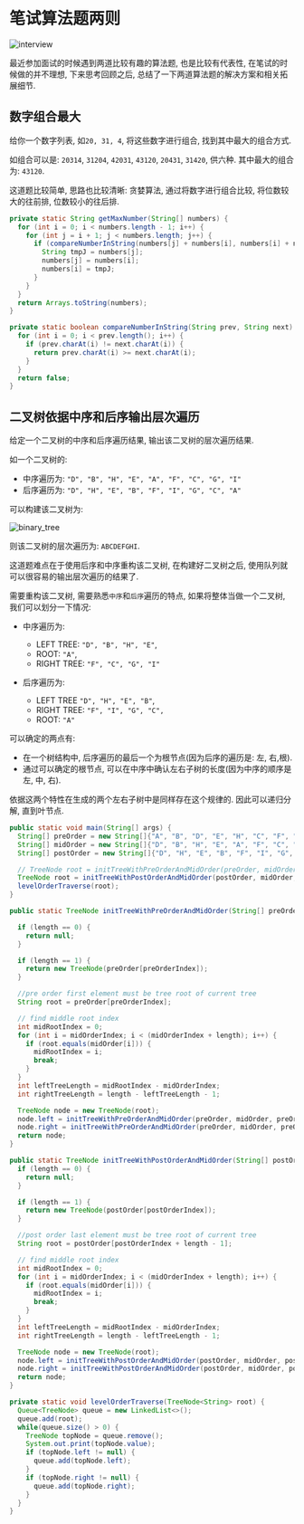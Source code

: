 # 笔试算法题两则

![interview](https://image.cjyong.com/interview.jpeg)

最近参加面试的时候遇到两道比较有趣的算法题, 也是比较有代表性, 在笔试的时候做的并不理想, 下来思考回顾之后, 总结了一下两道算法题的解决方案和相关拓展细节.

## 数字组合最大

给你一个数字列表, 如`20, 31, 4`, 将这些数字进行组合, 找到其中最大的组合方式.

如组合可以是: `20314`, `31204`, `42031`, `43120`, `20431`, `31420`, 供六种. 其中最大的组合为: `43120`.

这道题比较简单, 思路也比较清晰: 贪婪算法, 通过将数字进行组合比较, 将位数较大的往前排, 位数较小的往后排.

```java
private static String getMaxNumber(String[] numbers) {
  for (int i = 0; i < numbers.length - 1; i++) {
    for (int j = i + 1; j < numbers.length; j++) {
      if (compareNumberInString(numbers[j] + numbers[i], numbers[i] + numbers[j])) {
        String tmpJ = numbers[j];
        numbers[j] = numbers[i];
        numbers[i] = tmpJ;
      }
    }
  }
  return Arrays.toString(numbers);
}

private static boolean compareNumberInString(String prev, String next) {
  for (int i = 0; i < prev.length(); i++) {
    if (prev.charAt(i) != next.charAt(i)) {
      return prev.charAt(i) >= next.charAt(i);
    }
  }
  return false;
}
```

## 二叉树依据中序和后序输出层次遍历

给定一个二叉树的中序和后序遍历结果, 输出该二叉树的层次遍历结果.

如一个二叉树的:

- 中序遍历为: `"D", "B", "H", "E", "A", "F", "C", "G", "I"`
- 后序遍历为: `"D", "H", "E", "B", "F", "I", "G", "C", "A"`

可以构建该二叉树为:

![binary_tree](https://image.cjyong.com/binary-tree-exampl1.jpg)

则该二叉树的层次遍历为: `ABCDEFGHI`.

这道题难点在于使用后序和中序重构该二叉树, 在构建好二叉树之后, 使用队列就可以很容易的输出层次遍历的结果了.

需要重构该二叉树, 需要熟悉`中序`和`后序`遍历的特点, 如果将整体当做一个二叉树, 我们可以划分一下情况:

- 中序遍历为:

  - LEFT TREE: `"D", "B", "H", "E"`,
  - ROOT: `"A"`,
  - RIGHT TREE: `"F", "C", "G", "I"`

- 后序遍历为:

  - LEFT TREE `"D", "H", "E", "B"`,
  - RIGHT TREE: `"F", "I", "G", "C",`
  - ROOT: `"A"`

可以确定的两点有:

- 在一个树结构中, 后序遍历的最后一个为根节点(因为后序的遍历是: 左, 右,根).
- 通过可以确定的根节点, 可以在中序中确认左右子树的长度(因为中序的顺序是左, 中, 右).

依据这两个特性在生成的两个左右子树中是同样存在这个规律的. 因此可以递归分解, 直到叶节点.

```java
public static void main(String[] args) {
  String[] preOrder = new String[]{"A", "B", "D", "E", "H", "C", "F", "G", "I"};
  String[] midOrder = new String[]{"D", "B", "H", "E", "A", "F", "C", "G", "I"};
  String[] postOrder = new String[]{"D", "H", "E", "B", "F", "I", "G", "C", "A"};

  // TreeNode root = initTreeWithPreOrderAndMidOrder(preOrder, midOrder, 0, 0, preOrder.length);
  TreeNode root = initTreeWithPostOrderAndMidOrder(postOrder, midOrder, 0, 0, preOrder.length);
  levelOrderTraverse(root);
}

public static TreeNode initTreeWithPreOrderAndMidOrder(String[] preOrder, String[] midOrder, int preOrderIndex, int midOrderIndex, int length) {

  if (length == 0) {
    return null;
  }

  if (length == 1) {
    return new TreeNode(preOrder[preOrderIndex]);
  }

  //pre order first element must be tree root of current tree
  String root = preOrder[preOrderIndex];

  // find middle root index
  int midRootIndex = 0;
  for (int i = midOrderIndex; i < (midOrderIndex + length); i++) {
    if (root.equals(midOrder[i])) {
      midRootIndex = i;
      break;
    }
  }
  int leftTreeLength = midRootIndex - midOrderIndex;
  int rightTreeLength = length - leftTreeLength - 1;

  TreeNode node = new TreeNode(root);
  node.left = initTreeWithPreOrderAndMidOrder(preOrder, midOrder, preOrderIndex + 1, midRootIndex - leftTreeLength, leftTreeLength);
  node.right = initTreeWithPreOrderAndMidOrder(preOrder, midOrder, preOrderIndex + leftTreeLength + 1, midRootIndex + 1, rightTreeLength);
  return node;
}

public static TreeNode initTreeWithPostOrderAndMidOrder(String[] postOrder, String[] midOrder, int postOrderIndex, int midOrderIndex, int length) {
  if (length == 0) {
    return null;
  }

  if (length == 1) {
    return new TreeNode(postOrder[postOrderIndex]);
  }

  //post order last element must be tree root of current tree
  String root = postOrder[postOrderIndex + length - 1];

  // find middle root index
  int midRootIndex = 0;
  for (int i = midOrderIndex; i < (midOrderIndex + length); i++) {
    if (root.equals(midOrder[i])) {
      midRootIndex = i;
      break;
    }
  }
  int leftTreeLength = midRootIndex - midOrderIndex;
  int rightTreeLength = length - leftTreeLength - 1;

  TreeNode node = new TreeNode(root);
  node.left = initTreeWithPostOrderAndMidOrder(postOrder, midOrder, postOrderIndex, midRootIndex - leftTreeLength, leftTreeLength);
  node.right = initTreeWithPostOrderAndMidOrder(postOrder, midOrder, postOrderIndex + leftTreeLength, midRootIndex + 1, rightTreeLength);
  return node;
}

private static void levelOrderTraverse(TreeNode<String> root) {
  Queue<TreeNode> queue = new LinkedList<>();
  queue.add(root);
  while(queue.size() > 0) {
    TreeNode topNode = queue.remove();
    System.out.print(topNode.value);
    if (topNode.left != null) {
      queue.add(topNode.left);
    }
    if (topNode.right != null) {
      queue.add(topNode.right);
    }
  }
}
```

